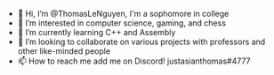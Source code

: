 - 👋 Hi, I’m @ThomasLeNguyen, I'm a sophomore in college
- 👀 I’m interested in computer science, gaming, and chess
- 🌱 I’m currently learning C++ and Assembly
- 💞️ I’m looking to collaborate on various projects with professors and other like-minded people
- 📫 How to reach me add me on Discord! justasianthomas#4777

<!---
ThomasLeNguyen/ThomasLeNguyen is a ✨ special ✨ repository because its `README.md` (this file) appears on your GitHub profile.
You can click the Preview link to take a look at your changes.
--->
